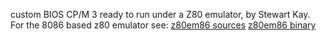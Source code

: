 custom BIOS CP/M 3 ready to run under a Z80 emulator, by Stewart Kay.
For the 8086 based z80 emulator see:
[z80em86 sources](http://www.cpm.z80.de/download/z80em86-1.0.2.tar.gz)
[z80em86 binary](http://www.cpm.z80.de/download/z80em86-1.0.2-dos.zip) 